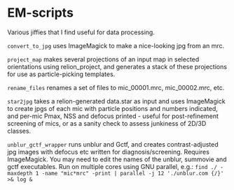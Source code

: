 # EM-scripts

Various jiffies that I find useful for data processing.

`convert_to_jpg` uses ImageMagick to make a nice-looking jpg from an mrc.

`project_map` makes several projections of an input map in selected
orientations using relion_project, and generates a stack of these
projections for use as particle-picking templates.

`rename_files` renames a set of files to mic_00001.mrc, mic_00002.mrc,
etc.

`star2jpg` takes a relion-generated data.star as input and uses
ImageMagick to create jpgs of each mic with particle positions and
numbers indicated, and per-mic Pmax, NSS and defocus printed - useful
for post-refinement screening of mics, or as a sanity check to assess
junkiness of 2D/3D classes.

`unblur_gctf_wrapper` runs unblur and Gctf, and creates contrast-adjusted jpg images with defocus etc written for diagnosis/screening. Requires ImageMagick. You may need to edit the names of the unblur, summovie and gctf executables. Run on multiple cores using GNU parallel, e.g.: `find ./ -maxdepth 1 -name "mic*mrc" -print | parallel -j 12 './unblur.com {/}' >& log &`
